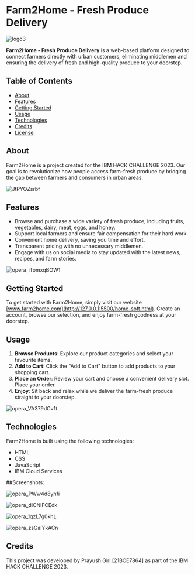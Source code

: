 # Farm2Home - Fresh Produce Delivery

![logo3](https://github.com/Prayush09/Web_Development/assets/88792241/18d5ec6f-49b8-4467-b9e3-b1f20084305f)


**Farm2Home - Fresh Produce Delivery** is a web-based platform designed to connect farmers directly with urban customers, eliminating middlemen and ensuring the delivery of fresh and high-quality produce to your doorstep.

## Table of Contents

- [About](#about)
- [Features](#features)
- [Getting Started](#getting-started)
- [Usage](#usage)
- [Technologies](#technologies)
- [Credits](#credits)
- [License](#license)

## About

Farm2Home is a project created for the IBM HACK CHALLENGE 2023. Our goal is to revolutionize how people access farm-fresh produce by bridging the gap between farmers and consumers in urban areas.


![JtPYQZsrbf](https://github.com/Prayush09/Web_Development/assets/88792241/d4daeb1e-4620-4a41-8ddb-80fe5802f4e5)


## Features

- Browse and purchase a wide variety of fresh produce, including fruits, vegetables, dairy, meat, eggs, and honey.
- Support local farmers and ensure fair compensation for their hard work.
- Convenient home delivery, saving you time and effort.
- Transparent pricing with no unnecessary middlemen.
- Engage with us on social media to stay updated with the latest news, recipes, and farm stories.


![opera_iTomxqBOW1](https://github.com/Prayush09/Web_Development/assets/88792241/44bb4ce4-276f-429c-aec6-e01e57b1ad4c)



## Getting Started

To get started with Farm2Home, simply visit our website [www.farm2home.com](http://127.0.0.1:5500/home-soft.html). Create an account, browse our selection, and enjoy farm-fresh goodness at your doorstep.

## Usage

1. **Browse Products**: Explore our product categories and select your favourite items.
2. **Add to Cart**: Click the "Add to Cart" button to add products to your shopping cart.
3. **Place an Order**: Review your cart and choose a convenient delivery slot. Place your order.
4. **Enjoy**: Sit back and relax while we deliver the farm-fresh produce straight to your doorstep.

![opera_VA379dCv1t](https://github.com/Prayush09/Web_Development/assets/88792241/d4141524-b7f6-41ff-a5c7-f8b6aee31c8f)


## Technologies

Farm2Home is built using the following technologies:

- HTML
- CSS
- JavaScript
- IBM Cloud Services

##Screenshots:

![opera_PWw4d8yhfi](https://github.com/Prayush09/Web_Development/assets/88792241/f37e44c6-2071-4e20-b831-15edcb5f7685)

![opera_dICNlFCEdk](https://github.com/Prayush09/Web_Development/assets/88792241/9f9f7988-b084-4c2f-b572-9dfd19bc37e3)

![opera_1qzL7g0khL](https://github.com/Prayush09/Web_Development/assets/88792241/296a4c0a-ba77-4315-a4a2-09889a141ead)

![opera_zsGaiYkACn](https://github.com/Prayush09/Web_Development/assets/88792241/82db4c78-cce7-4516-b78a-108d609a307f)


## Credits

This project was developed by Prayush Giri [21BCE7864]  as part of the IBM HACK CHALLENGE 2023.

